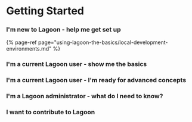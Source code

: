 # Getting Started

### I'm new to Lagoon - help me get set up

{% page-ref page="using-lagoon-the-basics/local-development-environments.md" %}

### I'm a current Lagoon user - show me the basics

### I'm a current Lagoon user - I'm ready for advanced concepts

### I'm a Lagoon administrator - what do I need to know?

### I want to contribute to Lagoon











